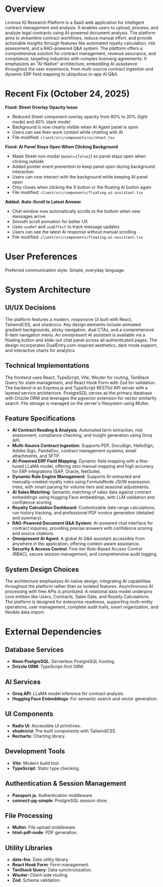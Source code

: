 # Overview

License IQ Research Platform is a SaaS web application for intelligent contract management and analysis. It enables users to upload, process, and analyze legal contracts using AI-powered document analysis. The platform aims to streamline contract workflows, reduce manual effort, and provide actionable insights through features like automated royalty calculation, risk assessment, and a RAG-powered Q&A system. The platform offers a comprehensive solution for contract management, revenue assurance, and compliance, targeting industries with complex licensing agreements. It emphasizes an "AI-Native" architecture, embedding AI assistance throughout the user experience, from multi-source contract ingestion and dynamic ERP field mapping to ubiquitous in-app AI Q&A.

# Recent Fix (October 24, 2025)

**Fixed: Sheet Overlay Opacity Issue**
- Reduced Sheet component overlay opacity from 80% to 20% (light mode) and 40% (dark mode)
- Background is now clearly visible when AI Agent panel is open
- Users can see their work context while chatting with AI
- File modified: `client/src/components/ui/sheet.tsx`

**Fixed: AI Panel Stays Open When Clicking Background**
- Made Sheet non-modal (`modal={false}`) so panel stays open when clicking outside
- Added pointer event prevention to keep panel open during background interaction
- Users can now interact with the background while keeping AI panel open
- Only closes when clicking the X button or the floating AI button again
- File modified: `client/src/components/floating-ai-assistant.tsx`

**Added: Auto-Scroll to Latest Answer**
- Chat window now automatically scrolls to the bottom when new messages arrive
- Smooth scroll animation for better UX
- Uses `useRef` and `useEffect` to track message updates
- Users can see the latest AI response without manual scrolling
- File modified: `client/src/components/floating-ai-assistant.tsx`

# User Preferences

Preferred communication style: Simple, everyday language.

# System Architecture

## UI/UX Decisions
The platform features a modern, responsive UI built with React, TailwindCSS, and shadcn/ui. Key design elements include animated gradient backgrounds, sticky navigation, dual CTAs, and a comprehensive 6-item navigation menu. An omnipresent AI assistant is available via a floating button and slide-out chat panel across all authenticated pages. The design incorporates DualEntry.com-inspired aesthetics, dark mode support, and interactive charts for analytics.

## Technical Implementations
The frontend uses React, TypeScript, Vite, Wouter for routing, TanStack Query for state management, and React Hook Form with Zod for validation. The backend is an Express.js and TypeScript RESTful API server with a layered service architecture. PostgreSQL serves as the primary database with Drizzle ORM and leverages the pgvector extension for vector similarity search. File storage is managed on the server's filesystem using Multer.

## Feature Specifications
-   **AI Contract Reading & Analysis**: Automated term extraction, risk assessment, compliance checking, and insight generation using Groq API.
-   **Multi-Source Contract Ingestion**: Supports PDF, DocuSign, HelloSign, Adobe Sign, PandaDoc, contract management systems, email attachments, and SFTP.
-   **AI-Powered ERP Field Mapping**: Dynamic field mapping with a fine-tuned LLaMA model, offering zero manual mapping and high accuracy for ERP integrations (SAP, Oracle, NetSuite).
-   **Dynamic Rule Engine Management**: Supports AI-extracted and manually-created royalty rules using FormulaNode JSON expression trees, with smart parsing for volume tiers and seasonal adjustments.
-   **AI Sales Matching**: Semantic matching of sales data against contract embeddings using Hugging Face embeddings, with LLM validation and confidence scoring.
-   **Royalty Calculation Dashboard**: Customizable date range calculations, run history tracking, and professional PDF invoice generation (detailed and summary).
-   **RAG-Powered Document Q&A System**: AI-powered chat interface for contract inquiries, providing precise answers with confidence scoring and source citations.
-   **Omnipresent AI Agent**: A global AI Q&A assistant accessible from anywhere in the application, offering context-aware assistance.
-   **Security & Access Control**: Five-tier Role-Based Access Control (RBAC), secure session management, and comprehensive audit logging.

## System Design Choices
The architecture emphasizes AI-native design, integrating AI capabilities throughout the platform rather than as isolated features. Asynchronous AI processing with free APIs is prioritized. A relational data model underpins core entities like Users, Contracts, Sales Data, and Royalty Calculations. The platform is designed for enterprise readiness, supporting multi-entity operations, user management, complete audit trails, smart organization, and flexible data import.

# External Dependencies

## Database Services
-   **Neon PostgreSQL**: Serverless PostgreSQL hosting.
-   **Drizzle ORM**: TypeScript-first ORM.

## AI Services
-   **Groq API**: LLaMA model inference for contract analysis.
-   **Hugging Face Embeddings**: For semantic search and vector generation.

## UI Components
-   **Radix UI**: Accessible UI primitives.
-   **shadcn/ui**: Pre-built components with TailwindCSS.
-   **Recharts**: Charting library.

## Development Tools
-   **Vite**: Modern build tool.
-   **TypeScript**: Static type checking.

## Authentication & Session Management
-   **Passport.js**: Authentication middleware.
-   **connect-pg-simple**: PostgreSQL session store.

## File Processing
-   **Multer**: File upload middleware.
-   **html-pdf-node**: PDF generation.

## Utility Libraries
-   **date-fns**: Date utility library.
-   **React Hook Form**: Form management.
-   **TanStack Query**: Data synchronization.
-   **Wouter**: Client-side routing.
-   **Zod**: Schema validation.